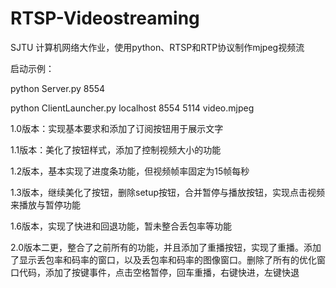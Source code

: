 # RTSP-Videostreaming
SJTU 计算机网络大作业，使用python、RTSP和RTP协议制作mjpeg视频流

启动示例：

python Server.py 8554 

python ClientLauncher.py localhost 8554 5114 video.mjpeg

1.0版本：实现基本要求和添加了订阅按钮用于展示文字

1.1版本：美化了按钮样式，添加了控制视频大小的功能

1.2版本，基本实现了进度条功能，但视频帧率固定为15帧每秒

1.3版本，继续美化了按钮，删除setup按钮，合并暂停与播放按钮，实现点击视频来播放与暂停功能

1.6版本，实现了快进和回退功能，暂未整合丢包率等功能

2.0版本二更，整合了之前所有的功能，并且添加了重播按钮，实现了重播。添加了显示丢包率和码率的窗口，以及丢包率和码率的图像窗口。删除了所有的优化窗口代码，添加了按键事件，点击空格暂停，回车重播，右键快进，左键快退
